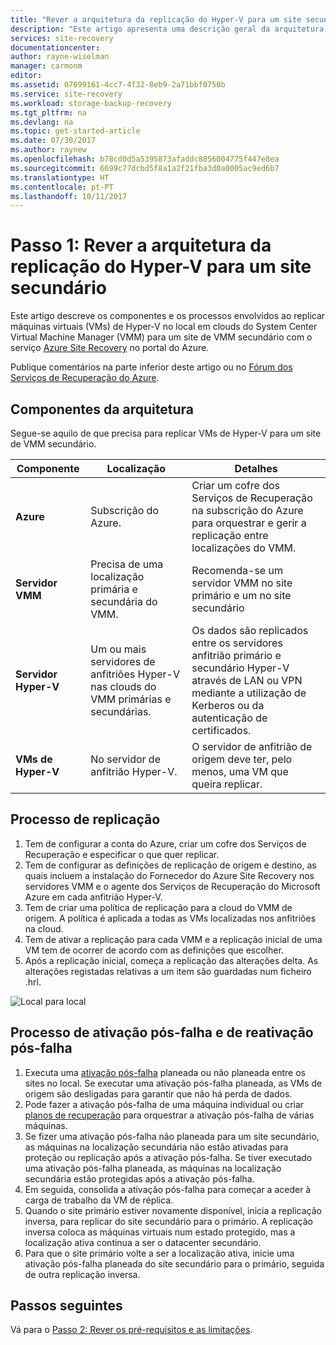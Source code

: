 ```yaml
---
title: "Rever a arquitetura da replicação do Hyper-V para um site secundário com o Azure Site Recovery | Microsoft Docs"
description: "Este artigo apresenta uma descrição geral da arquitetura para replicar VMs Hyper-V no local para um site do System Center VMM secundário com o Azure Site Recovery."
services: site-recovery
documentationcenter: 
author: rayne-wiselman
manager: carmonm
editor: 
ms.assetid: 07099161-4cc7-4f32-8eb9-2a71bbf0750b
ms.service: site-recovery
ms.workload: storage-backup-recovery
ms.tgt_pltfrm: na
ms.devlang: na
ms.topic: get-started-article
ms.date: 07/30/2017
ms.author: raynew
ms.openlocfilehash: b78cd0d5a5395873afaddc8856004775f447e8ea
ms.sourcegitcommit: 6699c77dcbd5f8a1a2f21fba3d0a0005ac9ed6b7
ms.translationtype: HT
ms.contentlocale: pt-PT
ms.lasthandoff: 10/11/2017
---
```

# <a name="step-1-review-the-architecture-for-hyper-v-replication-to-a-secondary-site"></a>Passo 1: Rever a arquitetura da replicação do Hyper-V para um site secundário

Este artigo descreve os componentes e os processos envolvidos ao replicar máquinas virtuais (VMs) de Hyper-V no local em clouds do System Center Virtual Machine Manager (VMM) para um site de VMM secundário com o serviço [Azure Site Recovery](site-recovery-overview.md) no portal do Azure.

Publique comentários na parte inferior deste artigo ou no [Fórum dos Serviços de Recuperação do Azure](https://social.msdn.microsoft.com/forums/azure/home?forum=hypervrecovmgr).



## <a name="architectural-components"></a>Componentes da arquitetura

Segue-se aquilo de que precisa para replicar VMs de Hyper-V para um site de VMM secundário.

**Componente** | **Localização** | **Detalhes**
--- | --- | ---
**Azure** | Subscrição do Azure. | Criar um cofre dos Serviços de Recuperação na subscrição do Azure para orquestrar e gerir a replicação entre localizações do VMM.
**Servidor VMM** | Precisa de uma localização primária e secundária do VMM. | Recomenda-se um servidor VMM no site primário e um no site secundário 
**Servidor Hyper-V** |  Um ou mais servidores de anfitriões Hyper-V nas clouds do VMM primárias e secundárias. | Os dados são replicados entre os servidores anfitrião primário e secundário Hyper-V através de LAN ou VPN mediante a utilização de Kerberos ou da autenticação de certificados.  
**VMs de Hyper-V** | No servidor de anfitrião Hyper-V. | O servidor de anfitrião de origem deve ter, pelo menos, uma VM que queira replicar.

## <a name="replication-process"></a>Processo de replicação

1. Tem de configurar a conta do Azure, criar um cofre dos Serviços de Recuperação e especificar o que quer replicar.
2. Tem de configurar as definições de replicação de origem e destino, as quais incluem a instalação do Fornecedor do Azure Site Recovery nos servidores VMM e o agente dos Serviços de Recuperação do Microsoft Azure em cada anfitrião Hyper-V.
3. Tem de criar uma política de replicação para a cloud do VMM de origem. A política é aplicada a todas as VMs localizadas nos anfitriões na cloud.
4. Tem de ativar a replicação para cada VMM e a replicação inicial de uma VM tem de ocorrer de acordo com as definições que escolher.
5. Após a replicação inicial, começa a replicação das alterações delta. As alterações registadas relativas a um item são guardadas num ficheiro .hrl.


![Local para local](./media/vmm-to-vmm-walkthrough-architecture/arch-onprem-onprem.png)

## <a name="failover-and-failback-process"></a>Processo de ativação pós-falha e de reativação pós-falha

1. Executa uma [ativação pós-falha](site-recovery-failover.md) planeada ou não planeada entre os sites no local. Se executar uma ativação pós-falha planeada, as VMs de origem são desligadas para garantir que não há perda de dados.
2. Pode fazer a ativação pós-falha de uma máquina individual ou criar [planos de recuperação](site-recovery-create-recovery-plans.md) para orquestrar a ativação pós-falha de várias máquinas.
4. Se fizer uma ativação pós-falha não planeada para um site secundário, as máquinas na localização secundária não estão ativadas para proteção ou replicação após a ativação pós-falha. Se tiver executado uma ativação pós-falha planeada, as máquinas na localização secundária estão protegidas após a ativação pós-falha.
5. Em seguida, consolida a ativação pós-falha para começar a aceder à carga de trabalho da VM de réplica.
6. Quando o site primário estiver novamente disponível, inicia a replicação inversa, para replicar do site secundário para o primário. A replicação inversa coloca as máquinas virtuais num estado protegido, mas a localização ativa continua a ser o datacenter secundário.
7. Para que o site primário volte a ser a localização ativa, inicie uma ativação pós-falha planeada do site secundário para o primário, seguida de outra replicação inversa.



## <a name="next-steps"></a>Passos seguintes

Vá para o [Passo 2: Rever os pré-requisitos e as limitações](vmm-to-vmm-walkthrough-prerequisites.md).
